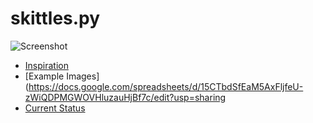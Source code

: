 # skittles.py

![Screenshot](./screenshot.png)

- [Inspiration](https://possiblywrong.wordpress.com/2019/04/06/follow-up-i-found-two-identical-packs-of-skittles-among-468-packs-with-a-total-of-27740-skittles/)
- [Example Images](https://docs.google.com/spreadsheets/d/15CTbdSfEaM5AxFljfeU-zWiQDPMGWOVHluzauHjBf7c/edit?usp=sharing
- [Current Status](https://docs.google.com/spreadsheets/d/15CTbdSfEaM5AxFljfeU-zWiQDPMGWOVHluzauHjBf7c/edit?usp=sharing)
